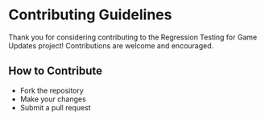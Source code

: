 # Contributing Guidelines

Thank you for considering contributing to the Regression Testing for Game Updates project! Contributions are welcome and encouraged.

## How to Contribute
- Fork the repository
- Make your changes
- Submit a pull request

 
